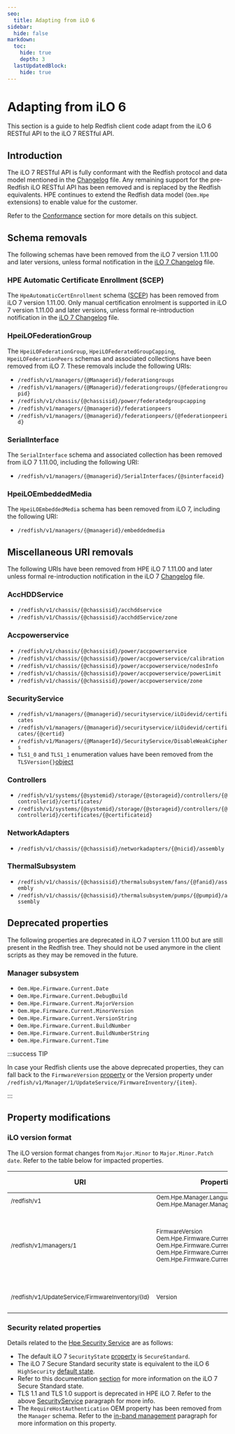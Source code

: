 ```yaml
---
seo:
  title: Adapting from iLO 6
sidebar:
  hide: false
markdown:
  toc:
    hide: true
    depth: 3
  lastUpdatedBlock:
    hide: true
---
```


# Adapting from iLO 6

This section is a guide to help Redfish client code adapt from the
iLO 6 RESTful API to the iLO 7 RESTful API.

## Introduction

The iLO 7 RESTful API is fully conformant with the Redfish protocol and data
model mentioned in the
[Changelog](/docs/redfishservices/ilos/ilo7/ilo7_changelog/#changelog)
file. Any remaining support for the pre-Redfish iLO RESTful API
has been removed and is replaced by the Redfish equivalents.
HPE continues to extend the Redfish data
model (`Oem.Hpe` extensions) to enable value for the customer.

Refer to the [Conformance](/docs/concepts/redfishconformance)
section for more details on this subject.

## Schema removals

The following schemas have been removed
from the iLO 7 version 1.11.00 and later versions,
unless formal notification in the [iLO 7 Changelog](../ilo7_changelog) file.

<!-- 
FDZ>>> The PowerSubsystem has been introduced silently
as per a mail from Vinayak Ram and Pavithra (not mentioned in Changelog)
of  in iLO 6 version 1.66. 
Not sure it is a good idea to mention its removal.

### PowerSubsystem

- `/redfish/v1/chassis/{@chassisid}/powersubsystem`
  - `/redfish/v1/chassis/{@chassisid}/powersubsystem/powersupplies`
  - `/redfish/v1/chassis/{@chassisid}/powersubsystem/powersupplie/{@powersupplyid}`

-->

### HPE Automatic Certificate Enrollment (SCEP)

The `HpeAutomaticCertEnrollment` schema
([SCEP](/docs/redfishservices/ilos/supplementdocuments/securityservice/#automatic-certificate-enrollment))
has been removed from iLO 7 version 1.11.00.
Only manual certification enrolment is supported in iLO 7 version 1.11.00
and later versions, unless formal re-introduction notification
in the [iLO 7 Changelog](../ilo7_changelog) file.

<!-- 

FDZ>>> The base network adapter is flagged as deprecated
in the ilo6_adaptation.md file. Why listing it here?

### BaseNetworkAdapters removals

- `/redfish/v1/systems/{@systemid}/basenetworkadapters`
- `/redfish/v1/systems/{@systemid}/basenetworkadapters/{@sysnicid}`

-->

### HpeiLOFederationGroup

The `HpeiLOFederationGroup`, `HpeiLOFederatedGroupCapping`, `HpeiLOFederationPeers`
schemas and associated collections have been removed from iLO 7.
These removals include the following URIs:

- `/redfish/v1/managers/{@Managerid}/federationgroups`
- `/redfish/v1/managers/{@Managerid}/federationgroups/{@federationgroupid}`
- `/redfish/v1/chassis/{@chassisid}/power/federatedgroupcapping`
- `/redfish/v1/managers/{@managerid}/federationpeers`
- `/redfish/v1/managers/{@managerid}/federationpeers/{@federationpeerid}`

### SerialInterface

The `SerialInterface` schema and associated collection has been
removed from iLO 7 1.11.00, including the following URI:

- `/redfish/v1/managers/{@managerid}/SerialInterfaces/{@sinterfaceid}`  

### HpeiLOEmbeddedMedia

The `HpeiLOEmbeddedMedia` schema has been removed from
iLO 7, including the following URI:

- `/redfish/v1/managers/{@managerid}/embeddedmedia`

## Miscellaneous URI removals

The following URIs have been removed from HPE iLO 7 1.11.00
and later unless formal re-introduction notification in
the iLO 7 [Changelog](../ilo7_changelog) file.

### AccHDDService

- `/redfish/v1/chassis/{@chassisid}/acchddservice`
- `/redfish/v1/Chassis/{@chassisid}/acchddService/zone`

### Accpowerservice

- `/redfish/v1/chassis/{@chassisid}/power/accpowerservice`
- `/redfish/v1/chassis/{@chassisid}/power/accpowerservice/calibration`
- `/redfish/v1/chassis/{@chassisid}/power/accpowerservice/nodesInfo`
- `/redfish/v1/chassis/{@chassisid}/power/accpowerservice/powerLimit`
- `/redfish/v1/chassis/{@chassisid}/power/accpowerservice/zone`

### SecurityService

- `/redfish/v1/managers/{@managerid}/securityservice/iLOidevid/certificates`
- `/redfish/v1/managers/{@managerid}/securityservice/iLOidevid/certificates/{@certid}`
- `/redfish/v1/Managers/{@ManagerId}/SecurityService/DisableWeakCiphers`
- `TLS1_0` and `TLS1_1` enumeration values have been removed from the
  `TLSVersion{}`[object](/docs/redfishservices/ilos/ilo7/ilo7_111/ilo7_hpe_resourcedefns111/#tlsversion)

### Controllers

- `/redfish/v1/systems/{@systemid}/storage/{@storageid}/controllers/{@controllerid}/certificates/`
- `/redfish/v1/systems/{@systemid}/storage/{@storageid}/controllers/{@controllerid}/certificates/{@certificateid}`

### NetworkAdapters

- `/redfish/v1/chassis/{@chassisid}/networkadapters/{@nicid}/assembly`

### ThermalSubsystem

- `/redfish/v1/chassis/{@chassisid}/thermalsubsystem/fans/{@fanid}/assembly`
- `/redfish/v1/chassis/{@chassisid}/thermalsubsystem/pumps/{@pumpid}/assembly`

## Deprecated properties

The following properties are deprecated in iLO 7 version 1.11.00
but are still present in the Redfish tree.
They should not be used anymore in the client scripts as they may be removed
in the future.

### Manager subsystem

- `Oem.Hpe.Firmware.Current.Date`
- `Oem.Hpe.Firmware.Current.DebugBuild`
- `Oem.Hpe.Firmware.Current.MajorVersion`
- `Oem.Hpe.Firmware.Current.MinorVersion`
- `Oem.Hpe.Firmware.Current.VersionString`
- `Oem.Hpe.Firmware.Current.BuildNumber`
- `Oem.Hpe.Firmware.Current.BuildNumberString`
- `Oem.Hpe.Firmware.Current.Time`

:::success TIP

In case your Redfish clients use the above deprecated properties,
they can fall back to the `FirmwareVersion`
[property](/docs/redfishservices/ilos/ilo7/ilo7_111/ilo7_manager_resourcedefns111/#firmwareversion)
or the Version property under
`/redfish/v1/Manager/1/UpdateService/FirmwareInventory/{item}`.

:::

## Property modifications

### iLO version format

The iLO version format changes from `Major.Minor` to `Major.Minor.Patch date`. Refer to the table below for impacted properties.

| URI | Properties | iLO 6 value | iLO 7 value  |
|-----|------------|-------------|--------------|
| <small>/redfish/v1</small> | <small>Oem.Hpe.Manager.Languages.Version</small><br><small>Oem.Hpe.Manager.ManagerFirmwareVersion</small> | <small>1.67</small><br><small>1.67</small>| <small>1.12</small><br><small>1.12.00</small> |
| <small>/redfish/v1/managers/1</small>  |<small>FirmwareVersion</small><br><small>Oem.Hpe.Firmware.Current.VersionString</small><br><small>Oem.Hpe.Firmware.Current.MajorVersion</small><br><small>Oem.Hpe.Firmware.Current.MinorVersion</small><br><small>Oem.Hpe.Firmware.Current.date</small> |<small>iLO 6 v1.67</small><br><small>iLO 6 v1.67</small><br><small>1</small><br><small>67</small><br><small>N/A</small>|<small>1.12.00 Mar 28 2025</small><br><small>1.12.00 Mar 28 2025</small><br><small>1</small><br><small>12</small><br><small>Mar 28 2025</small>|
| <small>/redfish/v1/UpdateService/FirmwareInventory/{Id}</small> | <small>Version</small> |<small>1.67 Feb 27 2025</small> | <small>1.12.00 Mar 28 2025</small> |

### Security related properties

Details related to the [Hpe Security Service](/docs/redfishservices/ilos/supplementdocuments/securityservice/#hpe-security-service)
are as follows:

- The default iLO 7 `SecurityState` [property](/docs/redfishservices/ilos/ilo7/ilo7_111/ilo7_hpe_resourcedefns111/#securitystate) is `SecureStandard`.
- The iLO 7 Secure Standard security state is equivalent to the iLO 6
  `HighSecurity` [default state](/docs/redfishservices/ilos/ilo6/ilo6_167/ilo6_hpe_resourcedefns167/#securitystate).
- Refer to this documentation [section](/docs/redfishservices/ilos/supplementdocuments/securityservice/#transitioning-to-hpe-ilo-7) for
   more information on the iLO 7 Secure Standard state.
- TLS 1.1 and TLS 1.0 support is deprecated in HPE iLO 7. Refer to the above [SecurityService](#securityservice) paragraph for more info.
- The `RequireHostAuthentication` OEM property has been removed from the
  `Manager` schema. Refer to the
  [in-band management](/docs/redfishservices/ilos/supplementdocuments/securityservice/#in-band-management-of-ilo-5-and-6)
  paragraph for more information on this property.
